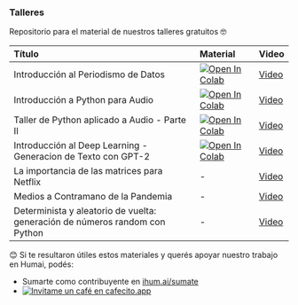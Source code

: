 ### Talleres 

Repositorio para el material de nuestros talleres gratuitos :nerd_face:

| Título        | Material         | Video         |
|:--------------------|:--------------------|:--------------------
| Introducción al Periodismo de Datos | [![Open In Colab](https://colab.research.google.com/assets/colab-badge.svg)](https://colab.research.google.com/github/institutohumai/talleres/blob/master/Periodismo_de_datos.ipynb) | [Video](https://youtu.be/uxruF5zwe-8) |
| Introducción a Python para Audio | [![Open In Colab](https://colab.research.google.com/assets/colab-badge.svg)](https://colab.research.google.com/github/institutohumai/talleres/blob/master/Audio.ipynb) | [Video](https://www.youtube.com/watch?v=K-5RFIBCsj0) |
| Taller de Python aplicado a Audio - Parte II | [![Open In Colab](https://colab.research.google.com/assets/colab-badge.svg)](https://colab.research.google.com/github/institutohumai/talleres/blob/master/Audio_II.ipynb) | [Video](https://www.youtube.com/watch?v=FSs7vw7tUyo) |
| Introducción al Deep Learning - Generacion de Texto con GPT-2 | [![Open In Colab](https://colab.research.google.com/assets/colab-badge.svg)](https://colab.research.google.com/github/institutohumai/talleres/blob/master/DL_Generacion_de_Texto.ipynb) | [Video](https://www.youtube.com/watch?v=8x27rv42pq0) |
| La importancia de las matrices para Netflix | - | [Video](https://youtu.be/_O1v_bc47lE) |
| Medios a Contramano de la Pandemia | - | [Video](https://youtu.be/l7Ed7ffCgW8) |
| Determinista y aleatorio de vuelta: generación de números random con Python | - | [Video](https://youtu.be/7LcFi1ODWp0) |



:blush: Si te resultaron útiles estos materiales y querés apoyar nuestro trabajo en Humai, podés:

- Sumarte como contribuyente en <a href='https://ihum.ai/sumate'>ihum.ai/sumate</a>
- <a href='https://cafecito.app/humai' rel='noopener' target='_blank'><img alt='Invitame un café en cafecito.app' src='https://cdn.cafecito.app/imgs/buttons/button_1.png' srcset='https://cdn.cafecito.app/imgs/buttons/button_1.png 1x, https://cdn.cafecito.app/imgs/buttons/button_1_2x.png 2x, https://cdn.cafecito.app/imgs/buttons/button_1_3.75x.png 3.75x'/></a>  


